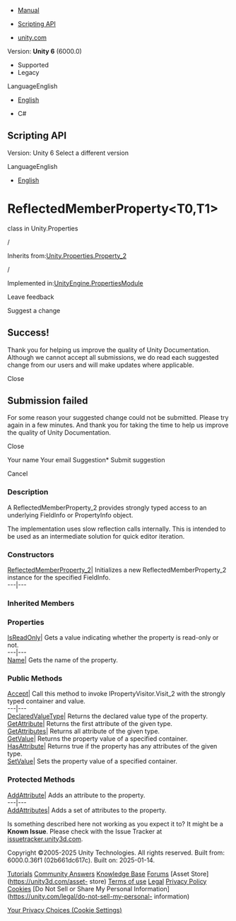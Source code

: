 [ ]()

  * [Manual](../Manual/index.html)
  * [Scripting API](../ScriptReference/index.html)

  * [unity.com](https://unity.com/)

Version: **Unity 6** (6000.0)

  * Supported
  * Legacy

LanguageEnglish

  * [English]()

  * C#

[ ](https://docs.unity3d.com)

## Scripting API

Version: Unity 6 Select a different version

LanguageEnglish

  * [English]()

# ReflectedMemberProperty<T0,T1>

class in Unity.Properties

/

Inherits from:[Unity.Properties.Property_2](Unity.Properties.Property_2.html)

/

Implemented
in:[UnityEngine.PropertiesModule](UnityEngine.PropertiesModule.html)

Leave feedback

Suggest a change

## Success!

Thank you for helping us improve the quality of Unity Documentation. Although
we cannot accept all submissions, we do read each suggested change from our
users and will make updates where applicable.

Close

## Submission failed

For some reason your suggested change could not be submitted. Please <a>try
again</a> in a few minutes. And thank you for taking the time to help us
improve the quality of Unity Documentation.

Close

Your name Your email Suggestion* Submit suggestion

Cancel

[ ]()

### Description

A ReflectedMemberProperty_2 provides strongly typed access to an underlying
FieldInfo or PropertyInfo object.

The implementation uses slow reflection calls internally. This is intended to
be used as an intermediate solution for quick editor iteration.

### Constructors

[ReflectedMemberProperty_2](Unity.Properties.ReflectedMemberProperty_2-ctor.html)|
Initializes a new ReflectedMemberProperty_2 instance for the specified
FieldInfo.  
---|---  
  
### Inherited Members

### Properties

[IsReadOnly](Unity.Properties.Property_2.IsReadOnly.html)|  Gets a value
indicating whether the property is read-only or not.  
---|---  
[Name](Unity.Properties.Property_2.Name.html)|  Gets the name of the property.  
  
### Public Methods

[Accept](Unity.Properties.Property_2.Accept.html)|  Call this method to invoke
IPropertyVisitor.Visit_2 with the strongly typed container and value.  
---|---  
[DeclaredValueType](Unity.Properties.Property_2.DeclaredValueType.html)|
Returns the declared value type of the property.  
[GetAttribute](Unity.Properties.Property_2.GetAttribute.html)|  Returns the
first attribute of the given type.  
[GetAttributes](Unity.Properties.Property_2.GetAttributes.html)|  Returns all
attribute of the given type.  
[GetValue](Unity.Properties.Property_2.GetValue.html)|  Returns the property
value of a specified container.  
[HasAttribute](Unity.Properties.Property_2.HasAttribute.html)|  Returns true
if the property has any attributes of the given type.  
[SetValue](Unity.Properties.Property_2.SetValue.html)|  Sets the property
value of a specified container.  
  
### Protected Methods

[AddAttribute](Unity.Properties.Property_2.AddAttribute.html)|  Adds an
attribute to the property.  
---|---  
[AddAttributes](Unity.Properties.Property_2.AddAttributes.html)|  Adds a set
of attributes to the property.  
  
Is something described here not working as you expect it to? It might be a
**Known Issue**. Please check with the Issue Tracker at
[issuetracker.unity3d.com](https://issuetracker.unity3d.com).

Copyright ©2005-2025 Unity Technologies. All rights reserved. Built from:
6000.0.36f1 (02b661dc617c). Built on: 2025-01-14.

[Tutorials](https://unity3d.com/learn) [Community
Answers](https://answers.unity3d.com) [Knowledge
Base](https://support.unity3d.com/hc/en-us)
[Forums](https://forum.unity3d.com) [Asset Store](https://unity3d.com/asset-
store) [Terms of use](https://docs.unity3d.com/Manual/TermsOfUse.html)
[Legal](https://unity.com/legal) [Privacy
Policy](https://unity.com/legal/privacy-policy)
[Cookies](https://unity.com/legal/cookie-policy) [Do Not Sell or Share My
Personal Information](https://unity.com/legal/do-not-sell-my-personal-
information)

[Your Privacy Choices (Cookie Settings)](javascript:void\(0\);)

